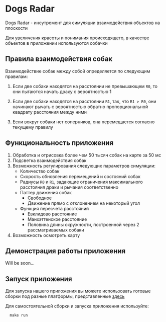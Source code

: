 # Dogs Radar

Dogs Radar - инсутремент для симуляции взаимодействия объектов на плоскости

Для увеличения красоты и понимания происходящего, в качестве объектов в приложении используются собачки

## Правила взаимодействия собак

Взаимодействие собак между собой определяется по следующим правилам:
1. Если две собаки находятся на расстоянии не превышающем `R0`, то они пытаются начать драку с вероятностью 1

2. Если две собаки находятся на расстоянии `R1`, так, что `R1 > R0`, они начинают рычать с вероятностью обратно пропорциональной квадрату расстояния между ними

3. Если вокруг собаки нет соперников, она перемещается согласно текущему правилу

## Функциональность приложения

1. Обработка и отрисовка более чем 50 тысяч собак на карте за 50 мс
2. Подсветка взаимодействия собак
3. Возможность регулирования следующих параметров симуляции:
    - Количество собак 
    - Скорость обновления перемещений и состояний собак
    - Радиусы `R0` и `R1`, задающие ограничения максимального расстояния драки и рычания соответственно
    - Паттер движения собак
      * Свободное 
      * Движение прямо с отклонением на некоторый угол
    - Функция пересчета расстояний
      * Евклидово расстояние
      * Манхэттенское расстояние
      * Половина длины окружности, построенной через 2 рассматриваемых собаки
4. Возможность осмотреть карту

## Демонстрация работы приложения

Will be soon...

## Запуск приложения 

Для запуска нашего приложения вы можете использовать готовые сборки под разные платформы, представленные [здесь](https://github.com/PavlushaSource/Radar/releases)

Для самостоятельной сборки и запуска приложения используйте:

```shell 
  make run 
```
